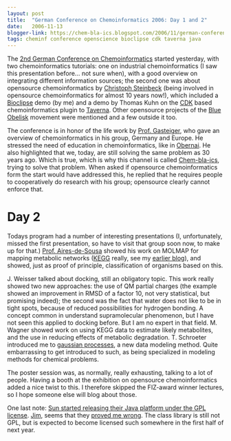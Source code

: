 ```yaml
---
layout: post
title:  "German Conference on Chemoinformatics 2006: Day 1 and 2"
date:   2006-11-13
blogger-link: https://chem-bla-ics.blogspot.com/2006/11/german-conference-on-chemoinformatics.html
tags: cheminf conference openscience bioclipse cdk taverna java
---
```


The [2nd German Conference on Chemoinformatics](http://scholle.oc.uni-kiel.de/users/cic/tagungen/workshop06/index.html)
started yesterday, with two chemoinformatics tutorials: one on industrial chemoinformatics (I saw this presentation
before... not sure when), with a good overview on integrating different information sources; the second one was about
opensource chemoinformatics by [Christoph Steinbeck](http://wiki.cubic.uni-koeln.de/blog/index.php) (being involved
in opensource chemoinformatics for almost 10 years now!), which included a [Bioclipse](http://www.bioclipse.net/)
demo (by me) and a demo by Thomas Kuhn on the [CDK](http://cdk.sf.net/) based chemoinformatics plugin to
[Taverna](http://taverna.sf.net/). Other opensource projects of the [Blue Obelisk](http://www.blueobelisk.org/)
movement were mentioned and a few outside it too.

The conference is in honor of the life work by [Prof. Gasteiger](http://www2.chemie.uni-erlangen.de/), who gave an
overview of chemoinformatics in his group, Germany and Europe. He stressed the need of education in chemoinformatics,
like in [Obernai](http://wiki.cubic.uni-koeln.de/blog/pivot/entry.php?id=12). He also highlighted that we, today,
are still solving the same problem as 30 years ago. Which is true, which is why this channel is called
[Chem-bla-ics](http://chem-bla-ics.blogspot.com/), trying to solve that problem. When asked if opensource chemoinformatics
form the start would have addressed this, he replied that he requires people to cooperatively do research with his
group; opensource clearly cannot enforce that.

# Day 2

Todays program had a number of interesting presentations (I, unfortunately, missed the first presentation, so
have to visit that group soon now, to make up for that.) [Prof. Aires-de-Sousa](http://www.dq.fct.unl.pt/staff/jas/introduction.htm)
showed his work on MOLMAP for mapping metabolic networks ([KEGG](http://www.genome.jp/kegg/) really, see my
[earlier blog](http://chem-bla-ics.blogspot.com/2006/04/mining-kegg-pathway-database-with-self.html)), and showed,
just as proof of principle, classification of organisms based on this.

J. Weisser talked about docking, still an obligatory topic. This work really showed two new approaches: the use
of QM partial charges (the example showed an improvement in RMSD of a factor 10, not very statistical, but
promising indeed); the second was the fact that water does not like to be in tight spots, because of reduced
possibilities for hydrogen bonding. A concept common in understand supramolecular phenomenon, but I have not
seen this applied to docking before. But I am no expert in that field. M. Wagner showed work on using KEGG
data to estimate likely metabolites, and the use in reducing effects of metabolic degradation. T. Schroeter
introduced me to [gaussian processes](http://www.gaussianprocess.org/), a new data modeling method. Quite
embarrassing to get introduced to such, as being specialized in modeling methods for chemical problems.

The poster session was, as normally, really exhausting, talking to a lot of people. Having a booth at the exhibition
on opensource chemoinformatics added a nice twist to this. I therefore skipped the FIZ-award winner lectures, so I
hope someone else will blog about those.

One last note: [Sun started releasing their Java platform under the GPL license](http://www.sun.com/software/opensource/java/).
[Jim](http://wwmm.ch.cam.ac.uk/blogs/downing/), seems that they [proved me wrong](http://chem-bla-ics.blogspot.com/2006/10/being-good-opensource-user.html).
The class library is still not GPL, but is expected to become licensed such somewhere in the first half of next year.
